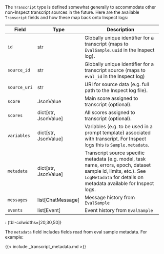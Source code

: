 
The `Transcript` type is defined somewhat generally to accommodate other non-Inspect transcript sources in the future. Here are the available `Transcript` fields and how these map back onto Inspect logs:

| Field | Type | Description |
|------------------------|------------------------|------------------------|
| `id` | str | Globally unique identifier for a transcript (maps to `EvalSample.uuid` in the Inspect log). |
| `source_id` | str | Globally unique identifier for a transcript source (maps to `eval_id` in the Inspect log) |
| `source_uri` | str | URI for source data (e.g. full path to the Inspect log file). |
| `score` | JsonValue | Main score assigned to transcript (optional). |
| `scores` | dict\[str, JsonValue\] | All scores assigned to transcript (optional). |
| `variables` | dict\[str, JsonValue\] | Variables (e.g. to be used in a prompt template) associated with transcript. For Inspect logs this is `Sample.metadata`. |
| `metadata` | dict\[str, JsonValue\] | Transcript source specific metadata (e.g. model, task name, errors, epoch, dataset sample id, limits, etc.). See `LogMetadata` for details on metadata available for Inspect logs. |
| `messages` | list\[ChatMessage\] | Message history from `EvalSample` |
| `events` | list\[Event\] | Event history from `EvalSample` |

: {tbl-colwidths=\[20,30,50\]}

The `metadata` field includes fields read from eval sample metadata. For example:

{{< include _transcript_metadata.md >}}
